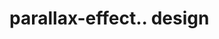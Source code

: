 # parallax-effect.. design                                                                                                                                                                              

